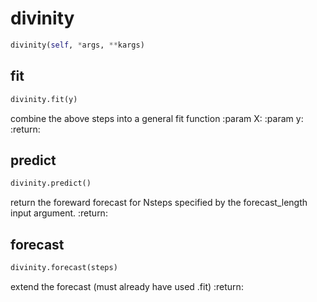 <h1 id="divinity.__init__.divinity">divinity</h1>

```python
divinity(self, *args, **kargs)
```

<h2 id="divinity.__init__.divinity.fit">fit</h2>

```python
divinity.fit(y)
```

combine the above steps into a general fit function
:param X:
:param y:
:return:

<h2 id="divinity.__init__.divinity.predict">predict</h2>

```python
divinity.predict()
```

return the foreward forecast for Nsteps specified by the
forecast_length input argument.
:return:

<h2 id="divinity.__init__.divinity.forecast">forecast</h2>

```python
divinity.forecast(steps)
```

extend the forecast (must already have used .fit)
:return:

